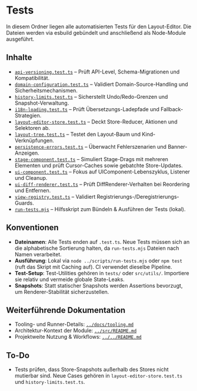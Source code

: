 # Tests

In diesem Ordner liegen alle automatisierten Tests für den Layout-Editor. Die Dateien werden via esbuild gebündelt und anschließend als Node-Module ausgeführt.

## Inhalte
- [`api-versioning.test.ts`](api-versioning.test.ts) – Prüft API-Level, Schema-Migrationen und Kompatibilität.
- [`domain-configuration.test.ts`](domain-configuration.test.ts) – Validiert Domain-Source-Handling und Sicherheitsmechanismen.
- [`history-limits.test.ts`](history-limits.test.ts) – Sicherstellt Undo/Redo-Grenzen und Snapshot-Verwaltung.
- [`i18n-loading.test.ts`](i18n-loading.test.ts) – Prüft Übersetzungs-Ladepfade und Fallback-Strategien.
- [`layout-editor-store.test.ts`](layout-editor-store.test.ts) – Deckt Store-Reducer, Aktionen und Selektoren ab.
- [`layout-tree.test.ts`](layout-tree.test.ts) – Testet den Layout-Baum und Kind-Verknüpfungen.
- [`persistence-errors.test.ts`](persistence-errors.test.ts) – Überwacht Fehlerszenarien und Banner-Anzeigen.
- [`stage-component.test.ts`](stage-component.test.ts) – Simuliert Stage-Drags mit mehreren Elementen und prüft Cursor-Caches sowie gebatchte Store-Updates.
- [`ui-component.test.ts`](ui-component.test.ts) – Fokus auf UIComponent-Lebenszyklus, Listener und Cleanup.
- [`ui-diff-renderer.test.ts`](ui-diff-renderer.test.ts) – Prüft DiffRenderer-Verhalten bei Reordering und Entfernen.
- [`view-registry.test.ts`](view-registry.test.ts) – Validiert Registrierungs-/Deregistrierungs-Guards.
- [`run-tests.mjs`](run-tests.mjs) – Hilfsskript zum Bündeln & Ausführen der Tests (lokal).

## Konventionen
- **Dateinamen**: Alle Tests enden auf `.test.ts`. Neue Tests müssen sich an die alphabetische Sortierung halten, da `run-tests.mjs` Dateien nach Namen verarbeitet.
- **Ausführung**: Lokal via `node ../scripts/run-tests.mjs` oder `npm test` (ruft das Skript mit Caching auf). CI verwendet dieselbe Pipeline.
- **Test-Setup**: Test-Utilities gehören in `tests/` oder `src/utils/`. Importiere sie relativ und vermeide globale State-Leaks.
- **Snapshots**: Statt statischer Snapshots werden Assertions bevorzugt, um Renderer-Stabilität sicherzustellen.

## Weiterführende Dokumentation
- Tooling- und Runner-Details: [`../docs/tooling.md`](../docs/tooling.md)
- Architektur-Kontext der Module: [`../src/README.md`](../src/README.md)
- Projektweite Nutzung & Workflows: [`../../README.md`](../../README.md)

## To-Do

- Tests prüfen, dass Store-Snapshots außerhalb des Stores nicht mutierbar sind. Neue Cases gehören in `layout-editor-store.test.ts` und `history-limits.test.ts`.
